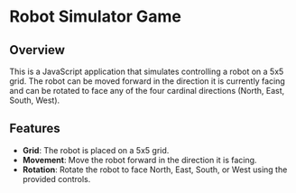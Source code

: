 # Robot Simulator Game

## Overview

This is a JavaScript application that simulates controlling a robot on a 5x5 grid. The robot can be moved forward in the direction it is currently facing and can be rotated to face any of the four cardinal directions (North, East, South, West).

## Features

- **Grid**: The robot is placed on a 5x5 grid.
- **Movement**: Move the robot forward in the direction it is facing.
- **Rotation**: Rotate the robot to face North, East, South, or West using the provided controls.
